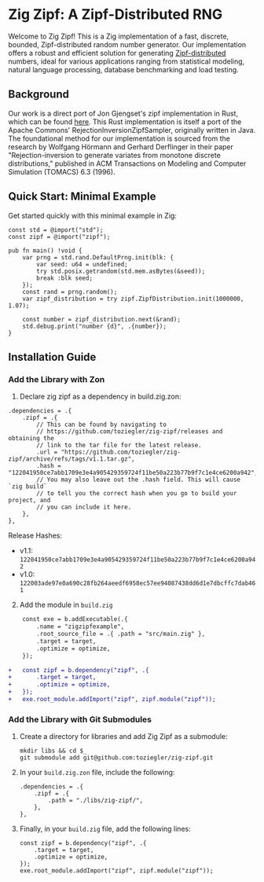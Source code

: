 
# Zig Zipf: A Zipf-Distributed RNG

Welcome to Zig Zipf! This is a Zig implementation of a fast, discrete, bounded, Zipf-distributed random number generator. 
Our implementation offers a robust and efficient solution for generating [Zipf-distributed](https://en.wikipedia.org/wiki/Zipf%27s_law) numbers, ideal for various applications ranging from statistical modeling, natural language processing, database benchmarking and load testing.

## Background

Our work is a direct port of Jon Gjengset's zipf implementation in Rust, which can be found [here](https://github.com/jonhoo/rust-zipf). 
This Rust implementation is itself a port of the Apache Commons' RejectionInversionZipfSampler, originally written in Java. 
The foundational method for our implementation is sourced from the research by Wolfgang Hörmann and Gerhard Derflinger in their paper "Rejection-inversion to generate variates from monotone discrete distributions," published in ACM Transactions on Modeling and Computer Simulation (TOMACS) 6.3 (1996).

## Quick Start: Minimal Example 

Get started quickly with this minimal example in Zig:

```zig
const std = @import("std");
const zipf = @import("zipf");

pub fn main() !void {
    var prng = std.rand.DefaultPrng.init(blk: {
        var seed: u64 = undefined;
        try std.posix.getrandom(std.mem.asBytes(&seed));
        break :blk seed;
    });
    const rand = prng.random();
    var zipf_distribution = try zipf.ZipfDistribution.init(1000000, 1.07); 

    const number = zipf_distribution.next(&rand);
    std.debug.print("number {d}", .{number});
}
```

## Installation Guide

### Add the Library with Zon

1. Declare zig zipf as a dependency in build.zig.zon: 
```zig
.dependencies = .{
    .zipf = .{
        // This can be found by navigating to
        // https://github.com/toziegler/zig-zipf/releases and obtaining the
        // link to the tar file for the latest release.
        .url = "https://github.com/toziegler/zig-zipf/archive/refs/tags/v1.1.tar.gz",
        .hash = "122041950ce7abb1709e3e4a905429359724f11be50a223b77b9f7c1e4ce6200a942",
        // You may also leave out the .hash field. This will cause `zig build`
        // to tell you the correct hash when you go to build your project, and
        // you can include it here.
    },
},
```
Release Hashes:
* v1.1: `122041950ce7abb1709e3e4a905429359724f11be50a223b77b9f7c1e4ce6200a942`
* v1.0: `122003ade97e0a690c28fb264aeedf6958ec57ee94087438dd6d1e7dbcffc7dab461`

2. Add the module in `build.zig`
```diff
    const exe = b.addExecutable(.{
        .name = "zigzipfexample",
        .root_source_file = .{ .path = "src/main.zig" },
        .target = target,
        .optimize = optimize,
    });

+   const zipf = b.dependency("zipf", .{
+       .target = target,
+       .optimize = optimize,
+   });
+   exe.root_module.addImport("zipf", zipf.module("zipf"));
```

### Add the Library with Git Submodules

1. Create a directory for libraries and add Zig Zipf as a submodule:
    ```
    mkdir libs && cd $_
    git submodule add git@github.com:toziegler/zig-zipf.git
    ```

2. In your `build.zig.zon` file, include the following:
    ```
    .dependencies = .{
        .zipf = .{
            .path = "./libs/zig-zipf/",
        },
    },
    ```

3. Finally, in your `build.zig` file, add the following lines:
    ```
    const zipf = b.dependency("zipf", .{
        .target = target,
        .optimize = optimize,
    });
    exe.root_module.addImport("zipf", zipf.module("zipf"));
    ```
